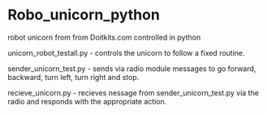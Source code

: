 # Robo_unicorn_python
robot unicorn from from Doitkits.com controlled in python

unicorn_robot_testall.py - controls the unicorn to follow a fixed routine.

sender_unicorn_test.py - sends via radio module messages to go forward, backward, turn left, turn right and stop.

recieve_unicorn.py - recieves nessage from sender_unicorn_test.py via the radio and responds with the appropriate action.

